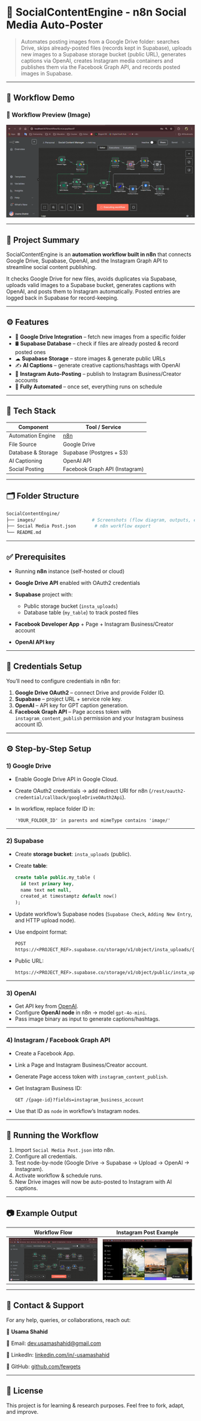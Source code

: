 # 📱 SocialContentEngine - n8n Social Media Auto-Poster

> Automates posting images from a Google Drive folder: searches Drive, skips already-posted files (records kept in Supabase), uploads new images to a Supabase storage bucket (public URL), generates captions via OpenAI, creates Instagram media containers and publishes them via the Facebook Graph API, and records posted images in Supabase.

---

## 🎥 Workflow Demo

### 🔹 Workflow Preview (Image)

![Workflow Screenshot](Images/flow.png)

<!-- ### 🔹 Workflow Demo (Video)

📺 *(Add your Loom / YouTube demo link here)*
[▶ Watch Demo Video](https://youtu.be/your-demo-video-link)
-->
---

## 📌 Project Summary

SocialContentEngine is an **automation workflow built in n8n** that connects Google Drive, Supabase, OpenAI, and the Instagram Graph API to streamline social content publishing.

It checks Google Drive for new files, avoids duplicates via Supabase, uploads valid images to a Supabase bucket, generates captions with OpenAI, and posts them to Instagram automatically. Posted entries are logged back in Supabase for record-keeping.

---

## ⚙️ Features

* 📂 **Google Drive Integration** – fetch new images from a specific folder
* 🛢 **Supabase Database** – check if files are already posted & record posted ones
* ☁ **Supabase Storage** – store images & generate public URLs
* ✍ **AI Captions** – generate creative captions/hashtags with OpenAI
* 📸 **Instagram Auto-Posting** – publish to Instagram Business/Creator accounts
* 🔄 **Fully Automated** – once set, everything runs on schedule

---

## 🧰 Tech Stack

| Component          | Tool / Service                 |
| ------------------ | ------------------------------ |
| Automation Engine  | [n8n](https://n8n.io)          |
| File Source        | Google Drive                   |
| Database & Storage | Supabase (Postgres + S3)       |
| AI Captioning      | OpenAI API                     |
| Social Posting     | Facebook Graph API (Instagram) |

---

## 🗂 Folder Structure

```bash
SocialContentEngine/
├── images/                     # Screenshots (flow diagram, outputs, etc.)
├── Social Media Post.json       # n8n workflow export
└── README.md
```

---

## ✅ Prerequisites

* Running **n8n** instance (self-hosted or cloud)
* **Google Drive API** enabled with OAuth2 credentials
* **Supabase** project with:

  * Public storage bucket (`insta_uploads`)
  * Database table (`my_table`) to track posted files
* **Facebook Developer App** + Page + Instagram Business/Creator account
* **OpenAI API key**

---

## 🔐 Credentials Setup

You’ll need to configure credentials in n8n for:

1. **Google Drive OAuth2** – connect Drive and provide Folder ID.
2. **Supabase** – project URL + service role key.
3. **OpenAI** – API key for GPT caption generation.
4. **Facebook Graph API** – Page access token with `instagram_content_publish` permission and your Instagram business account ID.

---

## ⚙️ Step-by-Step Setup

### 1) Google Drive

* Enable Google Drive API in Google Cloud.
* Create OAuth2 credentials → add redirect URI for n8n (`/rest/oauth2-credential/callback/googleDriveOAuth2Api`).
* In workflow, replace folder ID in:

  ```
  'YOUR_FOLDER_ID' in parents and mimeType contains 'image/'
  ```

---

### 2) Supabase

* Create **storage bucket**: `insta_uploads` (public).
* Create **table**:

  ```sql
  create table public.my_table (
    id text primary key,
    name text not null,
    created_at timestamptz default now()
  );
  ```
* Update workflow’s Supabase nodes (`Supabase Check`, `Adding New Entry`, and HTTP upload node).
* Use endpoint format:

  ```
  POST https://<PROJECT_REF>.supabase.co/storage/v1/object/insta_uploads/{filename}
  ```
* Public URL:

  ```
  https://<PROJECT_REF>.supabase.co/storage/v1/object/public/insta_uploads/{filename}
  ```

---

### 3) OpenAI

* Get API key from [OpenAI](https://platform.openai.com).
* Configure **OpenAI node** in n8n → model `gpt-4o-mini`.
* Pass image binary as input to generate captions/hashtags.

---

### 4) Instagram / Facebook Graph API

* Create a Facebook App.
* Link a Page and Instagram Business/Creator account.
* Generate Page access token with `instagram_content_publish`.
* Get Instagram Business ID:

  ```
  GET /{page-id}?fields=instagram_business_account
  ```
* Use that ID as `node` in workflow’s Instagram nodes.

---

## 🚀 Running the Workflow

1. Import `Social Media Post.json` into n8n.
2. Configure all credentials.
3. Test node-by-node (Google Drive → Supabase → Upload → OpenAI → Instagram).
4. Activate workflow & schedule runs.
5. New Drive images will now be auto-posted to Instagram with AI captions.

---

## 📷 Example Output

| Workflow Flow        | Instagram Post Example       |
| -------------------- | ---------------------------- |
| ![](Images/flow.png) | ![](Images/example_post.png) |

---

## 🤝 Contact & Support

For any help, queries, or collaborations, reach out:

👤 **Usama Shahid**

📧 Email: [dev.usamashahid@gmail.com](mailto:dev.usamashahid@gmail.com)

🔗 LinkedIn: [linkedin.com/in/-usamashahid](https://linkedin.com/in/-usamashahid)

🐙 GitHub: [github.com/fewgets](https://github.com/fewgets)

---

## 📜 License

This project is for learning & research purposes. Feel free to fork, adapt, and improve.

